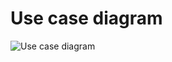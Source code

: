 # Use case diagram

![Use case diagram](https://user-images.githubusercontent.com/71253970/168271617-81af667c-bf65-43c0-ba8f-95c143c085f3.png)